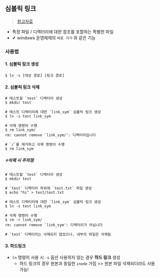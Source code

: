 ## 심볼릭 링크
> [참고자료](https://madplay.github.io/post/what-is-a-symbolic-link-in-linux)
- 특정 파일 / 디렉터리에 대한 참조를 포함하는 특별한 파일
- ✔ windows 운영체제의 `바로 가기` 와 같은 기능

### 사용법
#### 1. 심볼릭 링크 생성
```shell
$ ln -s [대상 경로] [링크 경로]
```

#### 2. 심볼릭 링크 삭제
```shell
# 테스트할 `test` 디렉터리 생성
$ mkdir test

# 테스트 디렉터리에 대한 `link_sym` 심볼릭 링크 생성 
$ ln -s test link_sym

# 삭제 명령어 수행
$ rm link_sym/
rm: cannot remove `link_sym/': 디렉터리입니다

# `/`를 제거하고 삭제 명령어 수행
$ rm link_sym
```

##### ⭐삭제 시 주의점
```shell
# 테스트할 `test` 디렉터리 생성
$ mkdir test

# `test` 디렉터리 하위에 `test.txt` 파일 생성
$ echo "hi" > test/test.txt

# 테스트 디렉터리에 대한 `link_sym` 심볼릭 링크 생성 
$ ln -s test link_sym

# 삭제 명령어 수행
$ rm -r link_sym/
rm: cannot remove `link_sym': 디렉터리가 아닙니다

# `test` 디렉터리는 삭제되지 않았으나, 내부의 파일은 삭제됨
```

#### 3. 하드링크
- `ln` 명령어 사용 시 `-s` 옵션 사용하지 않는 경우 **하드 링크** 생성
  - 하드 링크의 경우 원본과 동일한 `inode` 가짐 >> 원본 파일 삭제되더라도 사용 가능!

